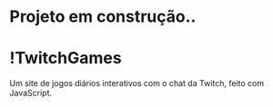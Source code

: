 # Projeto em construção..

# !TwitchGames

Um site de jogos diários interativos com o chat da Twitch, feito com JavaScript.